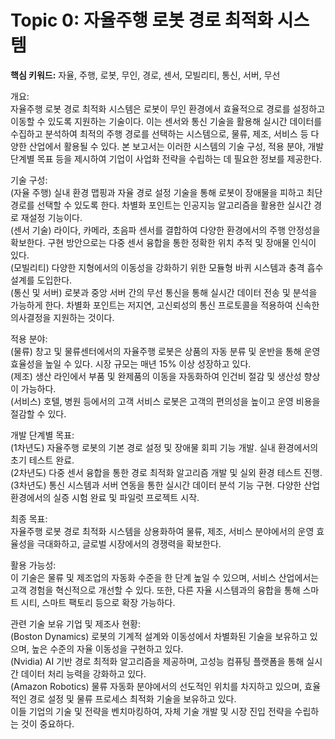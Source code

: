 # Topic 0: 자율주행 로봇 경로 최적화 시스템
**핵심 키워드:** 자율, 주행, 로봇, 무인, 경로, 센서, 모빌리티, 통신, 서버, 무선

개요:  
자율주행 로봇 경로 최적화 시스템은 로봇이 무인 환경에서 효율적으로 경로를 설정하고 이동할 수 있도록 지원하는 기술이다. 이는 센서와 통신 기술을 활용해 실시간 데이터를 수집하고 분석하여 최적의 주행 경로를 선택하는 시스템으로, 물류, 제조, 서비스 등 다양한 산업에서 활용될 수 있다. 본 보고서는 이러한 시스템의 기술 구성, 적용 분야, 개발 단계별 목표 등을 제시하여 기업이 사업화 전략을 수립하는 데 필요한 정보를 제공한다.

기술 구성:  
(자율 주행) 실내 환경 맵핑과 자율 경로 설정 기술을 통해 로봇이 장애물을 피하고 최단 경로를 선택할 수 있도록 한다. 차별화 포인트는 인공지능 알고리즘을 활용한 실시간 경로 재설정 기능이다.  
(센서 기술) 라이다, 카메라, 초음파 센서를 결합하여 다양한 환경에서의 주행 안정성을 확보한다. 구현 방안으로는 다중 센서 융합을 통한 정확한 위치 추적 및 장애물 인식이 있다.  
(모빌리티) 다양한 지형에서의 이동성을 강화하기 위한 모듈형 바퀴 시스템과 충격 흡수 설계를 도입한다.  
(통신 및 서버) 로봇과 중앙 서버 간의 무선 통신을 통해 실시간 데이터 전송 및 분석을 가능하게 한다. 차별화 포인트는 저지연, 고신뢰성의 통신 프로토콜을 적용하여 신속한 의사결정을 지원하는 것이다.

적용 분야:  
(물류) 창고 및 물류센터에서의 자율주행 로봇은 상품의 자동 분류 및 운반을 통해 운영 효율성을 높일 수 있다. 시장 규모는 매년 15% 이상 성장하고 있다.  
(제조) 생산 라인에서 부품 및 완제품의 이동을 자동화하여 인건비 절감 및 생산성 향상이 가능하다.  
(서비스) 호텔, 병원 등에서의 고객 서비스 로봇은 고객의 편의성을 높이고 운영 비용을 절감할 수 있다.

개발 단계별 목표:  
(1차년도) 자율주행 로봇의 기본 경로 설정 및 장애물 회피 기능 개발. 실내 환경에서의 초기 테스트 완료.  
(2차년도) 다중 센서 융합을 통한 경로 최적화 알고리즘 개발 및 실외 환경 테스트 진행.  
(3차년도) 통신 시스템과 서버 연동을 통한 실시간 데이터 분석 기능 구현. 다양한 산업 환경에서의 실증 시험 완료 및 파일럿 프로젝트 시작.

최종 목표:  
자율주행 로봇 경로 최적화 시스템을 상용화하여 물류, 제조, 서비스 분야에서의 운영 효율성을 극대화하고, 글로벌 시장에서의 경쟁력을 확보한다.

활용 가능성:  
이 기술은 물류 및 제조업의 자동화 수준을 한 단계 높일 수 있으며, 서비스 산업에서는 고객 경험을 혁신적으로 개선할 수 있다. 또한, 다른 자율 시스템과의 융합을 통해 스마트 시티, 스마트 팩토리 등으로 확장 가능하다.

관련 기술 보유 기업 및 제조사 현황:  
(Boston Dynamics) 로봇의 기계적 설계와 이동성에서 차별화된 기술을 보유하고 있으며, 높은 수준의 자율 이동성을 구현하고 있다.  
(Nvidia) AI 기반 경로 최적화 알고리즘을 제공하며, 고성능 컴퓨팅 플랫폼을 통해 실시간 데이터 처리 능력을 강화하고 있다.  
(Amazon Robotics) 물류 자동화 분야에서의 선도적인 위치를 차지하고 있으며, 효율적인 경로 설정 및 물류 프로세스 최적화 기술을 보유하고 있다.  
이들 기업의 기술 및 전략을 벤치마킹하여, 자체 기술 개발 및 시장 진입 전략을 수립하는 것이 중요하다.